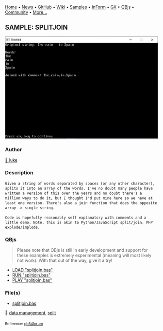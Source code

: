 [Home](https://qb64.com) • [News](../../news.md) • [GitHub](https://github.com/QB64Official/qb64) • [Wiki](wiki.md) • [Samples](../../samples.md) • [InForm](../../inform.md) • [GX](../../gx.md) • [QBjs](../../qbjs.md) • [Community](../../community.md) • [More...](../../more.md)

## SAMPLE: SPLITJOIN

![screenshot.png](img/screenshot.png)

### Author

[🐝 luke](../luke.md) 

### Description

```text
Given a string of words separated by spaces (or any other character), splits it into an array of the words. I've no doubt many people have written a version of this over the years and no doubt there's a million ways to do it, but I thought I'd put mine here so we have at least one version. There's also a join function that does the opposite array -> single string.

Code is hopefully reasonably self explanatory with comments and a little demo. Note, this is akin to Python/JavaScript split/join, PHP explode/implode.
```

### QBjs

> Please note that QBjs is still in early development and support for these examples is extremely experimental (meaning will most likely not work). With that out of the way, give it a try!

* [LOAD "splitjoin.bas"](https://qbjs.org/index.html?src=https://qb64.com/samples/splitjoin/src/splitjoin.bas)
* [RUN "splitjoin.bas"](https://qbjs.org/index.html?mode=auto&src=https://qb64.com/samples/splitjoin/src/splitjoin.bas)
* [PLAY "splitjoin.bas"](https://qbjs.org/index.html?mode=play&src=https://qb64.com/samples/splitjoin/src/splitjoin.bas)

### File(s)

* [splitjoin.bas](src/splitjoin.bas)

🔗 [data management](../data-management.md), [split](../split.md)


<sub>Reference: [qb64forum](https://qb64forum.alephc.xyz/index.php?topic=1073.0) </sub>
